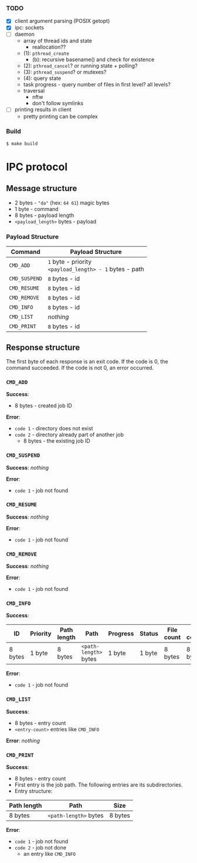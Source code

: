 ### TODO

- [x] client argument parsing (POSIX getopt)
- [x] ipc: sockets
- [ ] daemon
    - array of thread ids and state
        - reallocation??
    - (1): `pthread_create`
        - (b): recursive basename() and check for existence
    - (2): `pthread_cancel`? or running state + polling?
    - (3): `pthread_suspend`? or mutexes?
    - (4): query state
    - task progress - query number of files in first level? all levels?
    - traversal
        - nftw
        - don't follow symlinks
- [ ] printing results in client
    - pretty printing can be complex

### Build

`$ make build`

# IPC protocol

## Message structure
- 2 bytes - `"da"` (hex: `64 61`) magic bytes
- 1 byte - command
- 8 bytes - payload length
- `<payload_length>` bytes - payload

### Payload Structure

| Command       | Payload Structure                                             |
| ------------- | ------------------------------------------------------------- |
| `CMD_ADD`     | `1` byte - priority <br/> `<payload_length> - 1` bytes - path |
| `CMD_SUSPEND` | `8` bytes - id                                                |
| `CMD_RESUME`  | `8` bytes - id                                                |
| `CMD_REMOVE`  | `8` bytes - id                                                |
| `CMD_INFO`    | `8` bytes - id                                                |
| `CMD_LIST`    | *nothing*                                                     |
| `CMD_PRINT`   | `8` bytes - id                                                |

## Response structure

The first byte of each response is an exit code.
If the code is 0, the command succeeded.
If the code is not 0, an error occurred.

### `CMD_ADD`

**Success**:
- 8 bytes - created job ID

**Error**:
- `code 1` - directory does not exist
- `code 2` - directory already part of another job
    - 8 bytes - the existing job ID

### `CMD_SUSPEND`

**Success**: *nothing*

**Error**:
- `code 1` - job not found

### `CMD_RESUME`

**Success**: *nothing*

**Error**:
- `code 1` - job not found

### `CMD_REMOVE`

**Success**: *nothing*

**Error**:
- `code 1` - job not found

### `CMD_INFO`

**Success**:

| ID      | Priority | Path length | Path                  | Progress | Status | File count | Dir count |
|---------|----------|-------------|-----------------------|----------|--------|------------|-----------|
| 8 bytes | 1 byte   | 8 bytes     | `<path-length>` bytes | 1 byte   | 1 byte | 8 bytes    | 8 bytes   |

**Error**:
- `code 1` - job not found

### `CMD_LIST`

**Success**:
- 8 bytes - entry count
- `<entry-count>` entries like `CMD_INFO`

**Error**: *nothing*

### `CMD_PRINT`

**Success**:
- 8 bytes - entry count
- First entry is the job path. The following entries are its subdirectories.
- Entry structure:

| Path length | Path                  | Size    |
|-------------|-----------------------|---------|
| 8 bytes     | `<path-length>` bytes | 8 bytes |

**Error**:
- `code 1` - job not found
- `code 2` - job not done
    - an entry like `CMD_INFO`
